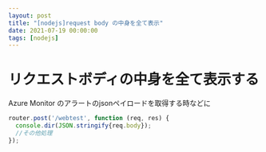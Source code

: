 ```yaml
---
layout: post
title: "[nodejs]request body の中身を全て表示"
date: 2021-07-19 00:00:00
tags: [nodejs]
---
```


# リクエストボディの中身を全て表示する

Azure Monitor のアラートのjsonペイロードを取得する時などに

```js
router.post('/webtest', function (req, res) {
  console.dir(JSON.stringify{req.body});
  //その他処理
});
```
